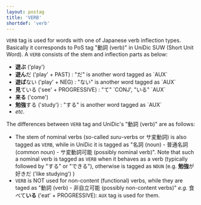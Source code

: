 ```yaml
---
layout: postag
title: 'VERB'
shortdef: 'verb'
---
```


`VERB` tag is used for words with one of Japanese verb inflection types.  Basically it corresponds to PoS tag "動詞 (verb)" in UniDic SUW (Short Unit Word).
A `VERB` consists of the stem and inflection parts as below:

<ul>
<li><b>遊ぶ</b> ('play') </li>
<li><b>遊ん</b>だ ('play' + PAST)   : "だ" is another word tagged as `AUX`</li>
<li><b>遊ば</b>ない ('play' + NEG)  : "ない" is another word tagged as `AUX`</li>
<li><b>見</b>ている ('see' + PROGRESSIVE) : "て" `CONJ', "いる" `AUX`</li>
<li><b>来る</b> ('come')</li>
<li><b>勉強</b>する ('study') : "する" is another word tagged as `AUX`</li>
<li><i>etc.</i></li>
</ul>
 
The differences between `VERB` tag and UniDic's "動詞 (verb)" are as follows:

* The stem of nominal verbs (so-called <i>suru</i>-verbs or サ変動詞) is also tagged as `VERB`, while in UniDic it is tagged as "名詞 (noun) - 普通名詞 (common noun) - サ変動詞可能 (possibly nominal verb)".  Note that such a nominal verb is tagged as `VERB` when it behaves as a verb (typically followed by "する" or "できる"), otherwise is tagged as `NOUN` (e.g. <b>勉強</b>が好きだ ('like studying') )
* `VERB` is NOT used for non-content (functional) verbs, while they are taged as "動詞 (verb) - 非自立可能 (possibly non-content verbs)" <i>e.g.</i> 食べて<b>いる</b> ('eat' + PROGRESSIVE): `AUX` tag is used for them.
